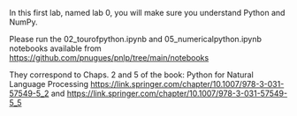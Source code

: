 In this first lab, named lab 0, you will make sure you understand Python and NumPy.

Please run the 02_tourofpython.ipynb and 05_numericalpython.ipynb notebooks available from https://github.com/pnugues/pnlp/tree/main/notebooks

They correspond to Chaps. 2 and 5 of the book: Python for Natural Language Processing
https://link.springer.com/chapter/10.1007/978-3-031-57549-5_2 and 
https://link.springer.com/chapter/10.1007/978-3-031-57549-5_5

